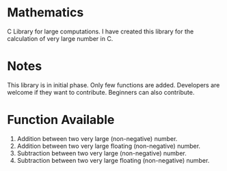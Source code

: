 # Mathematics
C Library for large computations. I have created this library for the calculation of very large number in C.

# Notes
This library is in initial phase. Only few functions are added. Developers are welcome if they want to contribute. Beginners can also contribute.

# Function Available

1. Addition between two very large (non-negative) number.
2. Addition between two very large floating (non-negative) number.
3. Subtraction between two very large (non-negative) number.
4. Subtraction between two very large floating (non-negative) number.
